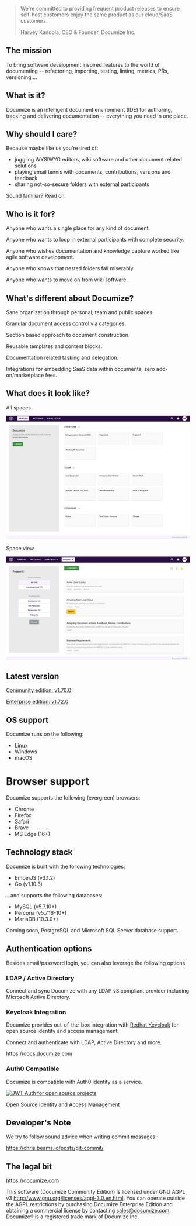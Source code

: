 > We're committed to providing frequent product releases to ensure self-host customers enjoy the same product as our cloud/SaaS customers.
>
> Harvey Kandola, CEO & Founder, Documize Inc.

## The mission

To bring software development inspired features to the world of documenting -- refactoring, importing, testing, linting, metrics, PRs, versioning....

## What is it?

Documize is an intelligent document environment (IDE) for authoring, tracking and delivering documentation -- everything you need in one place.

## Why should I care?

Because maybe like us you're tired of:

* juggling WYSIWYG editors, wiki software and other document related solutions
* playing email tennis with documents, contributions, versions and feedback
* sharing not-so-secure folders with external participants

Sound familiar? Read on.

## Who is it for?

Anyone who wants a single place for any kind of document.

Anyone who wants to loop in external participants with complete security.

Anyone who wishes documentation and knowledge capture worked like agile software development.

Anyone who knows that nested folders fail miserably.

Anyone who wants to move on from wiki software.

## What's different about Documize?

Sane organization through personal, team and public spaces.

Granular document access control via categories.

Section based approach to document construction.

Reusable templates and content blocks.

Documentation related tasking and delegation.

Integrations for embedding SaaS data within documents, zero add-on/marketplace fees.

## What does it look like?

All spaces.

![Documize](screenshot-1.png "Documize")

Space view.

![Documize](screenshot-2.png "Documize")

## Latest version

[Community edition: v1.70.0](https://github.com/documize/community/releases)

[Enterprise edition: v1.72.0](https://documize.com/downloads)

## OS support

Documize runs on the following:

- Linux
- Windows
- macOS

# Browser support

Documize supports the following (evergreen) browsers:

- Chrome
- Firefox
- Safari
- Brave
- MS Edge (16+)

## Technology stack

Documize is built with the following technologies:

- EmberJS (v3.1.2)
- Go (v1.10.3)

...and supports the following databases:

- MySQL (v5.7.10+)
- Percona (v5.7.16-10+)
- MariaDB (10.3.0+)

Coming soon, PostgreSQL and Microsoft SQL Server database support.

## Authentication options

Besides email/password login, you can also leverage the following options.

### LDAP / Active Directory

Connect and sync Documize with any LDAP v3 compliant provider including Microsoft Active Directory.

### Keycloak Integration

Documize provides out-of-the-box integration with [Redhat Keycloak](http://www.keycloak.org) for open source identity and access management.

Connect and authenticate with LDAP, Active Directory and more.

<https://docs.documize.com>

### Auth0 Compatible

Documize is compatible with Auth0 identity as a service.

[![JWT Auth for open source projects](https://cdn.auth0.com/oss/badges/a0-badge-dark.png)](https://auth0.com/?utm_source=oss&utm_medium=gp&utm_campaign=oss)

Open Source Identity and Access Management

## Developer's Note

We try to follow sound advice when writing commit messages:

https://chris.beams.io/posts/git-commit/

## The legal bit

<https://documize.com>

This software (Documize Community Edition) is licensed under GNU AGPL v3 <http://www.gnu.org/licenses/agpl-3.0.en.html>. You can operate outside the AGPL restrictions by purchasing Documize Enterprise Edition and obtaining a commercial license by contacting <sales@documize.com>. Documize® is a registered trade mark of Documize Inc.
